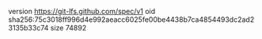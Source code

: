 version https://git-lfs.github.com/spec/v1
oid sha256:75c3018ff996d4e992aeacc6025fe00be4438b7ca4854493dc2ad23135b33c74
size 74892
